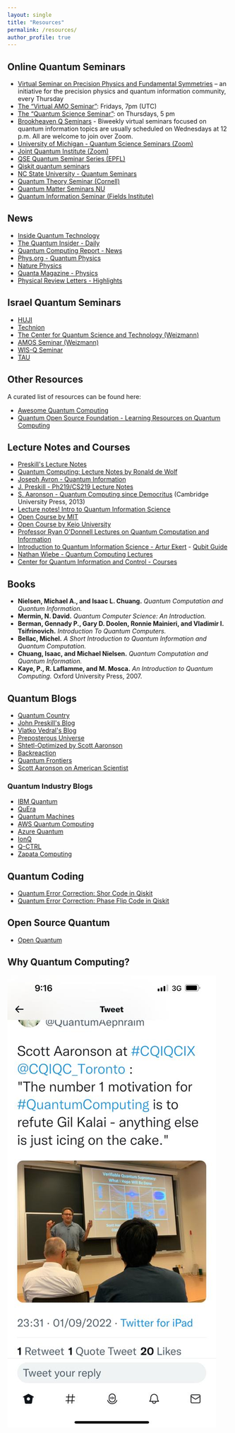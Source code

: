 ```yaml
---
layout: single
title: "Resources"
permalink: /resources/
author_profile: true
---
```


## Online Quantum Seminars

- [Virtual Seminar on Precision Physics and Fundamental Symmetries](https://indico.cern.ch/category/12183/) – an initiative for the precision physics and quantum information community, every Thursday
- [The “Virtual AMO Seminar”](https://www.amo-seminar.com): Fridays, 7pm (UTC)
- [The “Quantum Science Seminar”](http://quantumscienceseminar.com/): on Thursdays, 5 pm
- [Brookheaven Q Seminars](https://www.bnl.gov/compsci/quantum/qseminars.php) - Biweekly virtual seminars focused on quantum information topics are usually scheduled on Wednesdays at 12 p.m. All are welcome to join over Zoom.
- [University of Michigan - Quantum Science Seminars (Zoom)](https://ece.engin.umich.edu/events/all-seminars/quantum-science-seminar/)
- [Joint Quantum Institute (Zoom)](https://jqi.umd.edu/events)
- [QSE Quantum Seminar Series (EPFL)](https://www.epfl.ch/research/domains/quantum-center/center-for-quantum-science-and-engineering/events/qse-quantum-seminar-series/)
- [Qiskit quantum seminars](https://www.youtube.com/playlist?list=PLOFEBzvs-Vvr0uEoGFo08n4-WrM_8fft2)
- [NC State University - Quantum Seminars](https://quantum.ncsu.edu/quantum-seminars/)
- [Quantum Theory Seminar (Cornell)](https://quantumtheory.physics.cornell.edu/)
- [Quantum Matter Seminars NU](https://sites.google.com/view/quantum-matter-seminar/contact-us)
- [Quantum Information Seminar (Fields Institute)](http://www.fields.utoronto.ca/activities/seminars/quantum-information-seminar)

## News

- [Inside Quantum Technology](https://www.insidequantumtechnology.com/)
- [The Quantum Insider - Daily](https://thequantuminsider.com/category/daily/)
- [Quantum Computing Report - News](https://quantumcomputingreport.com/news/)
- [Phys.org - Quantum Physics](https://phys.org/physics-news/quantum-physics/)
- [Nature Physics](https://www.nature.com/nphys/)
- [Quanta Magazine - Physics](https://www.quantamagazine.org/physics/)
- [Physical Review Letters - Highlights](https://journals.aps.org/prl/highlights)

## Israel Quantum Seminars

- [HUJI](https://phys.huji.ac.il/calendar/upcoming/events/quantum-center-seminar)
- [Technion](https://quantum.technion.ac.il/events)
- [The Center for Quantum Science and Technology (Weizmann)](https://centers.weizmann.ac.il/quantum-science-technology/events)
- [AMOS Seminar (Weizmann)](https://www.weizmann.ac.il/AMOS/seminars)
- [WIS-Q Seminar](https://www.weizmann.ac.il/complex/arnon/wis-q-seminar)
- [TAU](https://quantum.tau.ac.il/seminar-quantum-computing-July-7-2021_1950)

## Other Resources

A curated list of resources can be found here:
- [Awesome Quantum Computing](https://github.com/desireevl/awesome-quantum-computing)
- [Quantum Open Source Foundation - Learning Resources on Quantum Computing](https://www.qosf.org/learn_quantum/)

## Lecture Notes and Courses

- [Preskill's Lecture Notes](http://theory.caltech.edu/~preskill/ph219/index.html#lecture)
- [Quantum Computing: Lecture Notes by Ronald de Wolf](https://arxiv.org/pdf/1907.09415)
- [Joseph Avron - Quantum Information](https://phsites.technion.ac.il/avron/wp-content/uploads/sites/3/2021/07/Quantum_information_116031.pdf)
- [J. Preskill - Ph219/CS219 Lecture Notes](http://theory.caltech.edu/~preskill/ph219/index.html#lecture)
- [S. Aaronson - Quantum Computing since Democritus](https://www.scottaaronson.com/democritus/) (Cambridge University Press, 2013)
- [Lecture notes! Intro to Quantum Information Science](https://scottaaronson.blog/?p=3943)
- [Open Course by MIT](https://ocw.mit.edu/courses/mas-865j-quantum-information-science-spring-2006/pages/lecture-notes/)
- [Open Course by Keio University](https://www.futurelearn.com/courses/intro-to-quantum-computing)
- [Professor Ryan O'Donnell Lectures on Quantum Computation and Information](https://www.youtube.com/@RyanODonnellTeaching/playlists)
- [Introduction to Quantum Information Science - Artur Ekert](https://www.arturekert.org/iqis) - [Qubit Guide](https://qubit.guide/index)
- [Nathan Wiebe - Quantum Computing Lectures](https://www.youtube.com/@nathanwiebe5305/videos)
- [Center for Quantum Information and Control - Courses](https://cquic.unm.edu/courses/index.html)

## Books

- **Nielsen, Michael A., and Isaac L. Chuang.** *Quantum Computation and Quantum Information.*
- **Mermin, N. David.** *Quantum Computer Science: An Introduction.*
- **Berman, Gennady P., Gary D. Doolen, Ronnie Mainieri, and Vladimir I. Tsifrinovich.** *Introduction To Quantum Computers.*
- **Bellac, Michel.** *A Short Introduction to Quantum Information and Quantum Computation.*
- **Chuang, Isaac, and Michael Nielsen.** *Quantum Computation and Quantum Information.*
- **Kaye, P., R. Laflamme, and M. Mosca.** *An Introduction to Quantum Computing.* Oxford University Press, 2007.

## Quantum Blogs

- [Quantum Country](https://quantum.country/)
- [John Preskill's Blog](https://quantumfrontiers.com/author/preskill/)
- [Vlatko Vedral's Blog](https://www.vlatkovedral.com/blog/)
- [Preposterous Universe](https://www.preposterousuniverse.com/blog/)
- [Shtetl-Optimized by Scott Aaronson](https://scottaaronson.blog/)
- [Backreaction](https://backreaction.blogspot.com/)
- [Quantum Frontiers](https://quantumfrontiers.com/)
- [Scott Aaronson on American Scientist](https://www.americanscientist.org/author/scott_aaronson)

### Quantum Industry Blogs

- [IBM Quantum](https://www.ibm.com/quantum/blog)
- [QuEra](https://www.quera.com/blog)
- [Quantum Machines](https://www.quantum-machines.co/blog/)
- [AWS Quantum Computing](https://aws.amazon.com/blogs/quantum-computing/)
- [Azure Quantum](https://azure.microsoft.com/en-us/blog/quantum/)
- [IonQ](https://ionq.com/blog)
- [Q-CTRL](https://q-ctrl.com/blog)
- [Zapata Computing](https://zapata.ai/blog/)

## Quantum Coding

- [Quantum Error Correction: Shor Code in Qiskit](https://quantumcomputinguk.org/tutorials/quantum-error-correction-shor-code-in-qiskit)
- [Quantum Error Correction: Phase Flip Code in Qiskit](https://quantumcomputinguk.org/tutorials/quantum-error-correction-phase-flip-code-in-qiskit)

## Open Source Quantum
- [Open Quantum](https://docs.open-quantum.org/)

## Why Quantum Computing?
<img src="../images/whyqc_aaronson.jpg" alt="Why Quantum Computing" style="float: left; margin-right: 10px;">